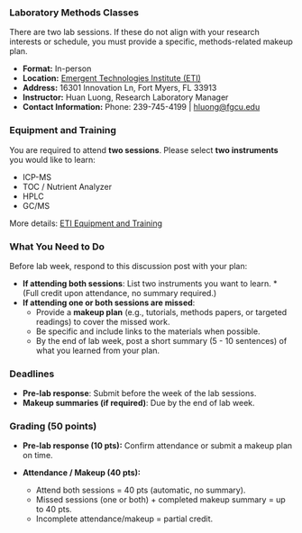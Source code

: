 ### Laboratory Methods Classes
There are two lab sessions. If these do not align with your research interests or schedule, you must provide a specific, methods-related makeup plan.

- **Format:** In-person
- **Location:** [Emergent Technologies Institute (ETI)](https://www.fgcu.edu/academics/research/emergenttechnologiesinstitute)
- **Address:** 16301 Innovation Ln, Fort Myers, FL 33913
- **Instructor:** Huan Luong, Research Laboratory Manager
- **Contact Information:** Phone: 239-745-4199 | [hluong@fgcu.edu](mailto:hluong@fgcu.edu) 

### Equipment and Training

You are required to attend **two sessions**. Please select **two instruments** you would like to learn:

* ICP-MS
* TOC / Nutrient Analyzer
* HPLC
* GC/MS

More details: [ETI Equipment and Training](https://www.fgcu.edu/academics/research/emergenttechnologiesinstitute/eti-equipment-and-training)

### What You Need to Do
Before lab week, respond to this discussion post with your plan:

- **If attending both sessions**: List two instruments you want to learn. *(Full credit upon attendance, no summary required.)
- **If attending one or both sessions are missed**:
    - Provide a **makeup plan** (e.g., tutorials, methods papers, or targeted readings) to cover the missed work.
    - Be specific and include links to the materials when possible.
    - By the end of lab week, post a short summary (5 - 10 sentences) of what you learned from your plan.
      
### Deadlines

* **Pre-lab response**: Submit before the week of the lab sessions.
* **Makeup summaries (if required)**: Due by the end of lab week.

### Grading (50 points)

* **Pre-lab response (10 pts):** Confirm attendance or submit a makeup plan on time.
* **Attendance / Makeup (40 pts):**

  * Attend both sessions = 40 pts (automatic, no summary).
  * Missed sessions (one or both) + completed makeup summary = up to 40 pts.
  * Incomplete attendance/makeup = partial credit.
